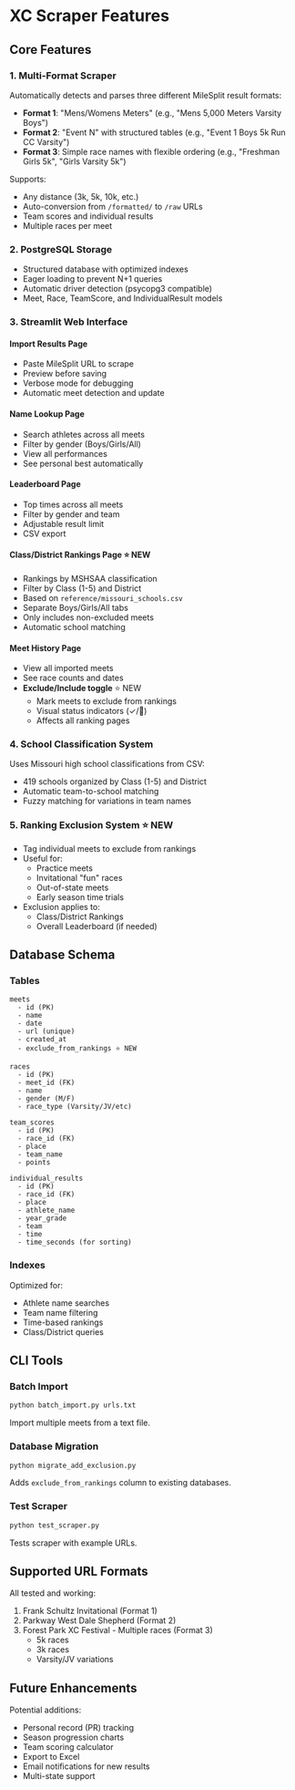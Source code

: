 # XC Scraper Features

## Core Features

### 1. Multi-Format Scraper
Automatically detects and parses three different MileSplit result formats:
- **Format 1**: "Mens/Womens Meters" (e.g., "Mens 5,000 Meters Varsity Boys")
- **Format 2**: "Event N" with structured tables (e.g., "Event 1 Boys 5k Run CC Varsity")
- **Format 3**: Simple race names with flexible ordering (e.g., "Freshman Girls 5k", "Girls Varsity 5k")

Supports:
- Any distance (3k, 5k, 10k, etc.)
- Auto-conversion from `/formatted/` to `/raw` URLs
- Team scores and individual results
- Multiple races per meet

### 2. PostgreSQL Storage
- Structured database with optimized indexes
- Eager loading to prevent N+1 queries
- Automatic driver detection (psycopg3 compatible)
- Meet, Race, TeamScore, and IndividualResult models

### 3. Streamlit Web Interface

#### Import Results Page
- Paste MileSplit URL to scrape
- Preview before saving
- Verbose mode for debugging
- Automatic meet detection and update

#### Name Lookup Page
- Search athletes across all meets
- Filter by gender (Boys/Girls/All)
- View all performances
- See personal best automatically

#### Leaderboard Page
- Top times across all meets
- Filter by gender and team
- Adjustable result limit
- CSV export

#### Class/District Rankings Page ⭐ NEW
- Rankings by MSHSAA classification
- Filter by Class (1-5) and District
- Based on `reference/missouri_schools.csv`
- Separate Boys/Girls/All tabs
- Only includes non-excluded meets
- Automatic school matching

#### Meet History Page
- View all imported meets
- See race counts and dates
- **Exclude/Include toggle** ⭐ NEW
  - Mark meets to exclude from rankings
  - Visual status indicators (✓/🚫)
  - Affects all ranking pages

### 4. School Classification System
Uses Missouri high school classifications from CSV:
- 419 schools organized by Class (1-5) and District
- Automatic team-to-school matching
- Fuzzy matching for variations in team names

### 5. Ranking Exclusion System ⭐ NEW
- Tag individual meets to exclude from rankings
- Useful for:
  - Practice meets
  - Invitational "fun" races
  - Out-of-state meets
  - Early season time trials
- Exclusion applies to:
  - Class/District Rankings
  - Overall Leaderboard (if needed)

## Database Schema

### Tables
```
meets
  - id (PK)
  - name
  - date
  - url (unique)
  - created_at
  - exclude_from_rankings ⭐ NEW

races
  - id (PK)
  - meet_id (FK)
  - name
  - gender (M/F)
  - race_type (Varsity/JV/etc)

team_scores
  - id (PK)
  - race_id (FK)
  - place
  - team_name
  - points

individual_results
  - id (PK)
  - race_id (FK)
  - place
  - athlete_name
  - year_grade
  - team
  - time
  - time_seconds (for sorting)
```

### Indexes
Optimized for:
- Athlete name searches
- Team name filtering
- Time-based rankings
- Class/District queries

## CLI Tools

### Batch Import
```bash
python batch_import.py urls.txt
```
Import multiple meets from a text file.

### Database Migration
```bash
python migrate_add_exclusion.py
```
Adds `exclude_from_rankings` column to existing databases.

### Test Scraper
```bash
python test_scraper.py
```
Tests scraper with example URLs.

## Supported URL Formats

All tested and working:
1. Frank Schultz Invitational (Format 1)
2. Parkway West Dale Shepherd (Format 2)
3. Forest Park XC Festival - Multiple races (Format 3)
   - 5k races
   - 3k races
   - Varsity/JV variations

## Future Enhancements

Potential additions:
- Personal record (PR) tracking
- Season progression charts
- Team scoring calculator
- Export to Excel
- Email notifications for new results
- Multi-state support

